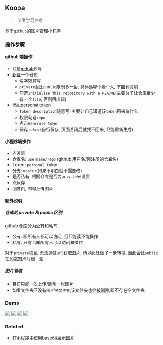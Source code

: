 ## Koopa

> 仅供学习参考

基于`github`的图片管理小程序

### 操作步骤

#### github 端操作

- 注册[github](https://github.com/)账号
- [新建](https://github.com/new)一个仓库
  - 名字随意写
  - `private`会比`public`限制多一些, 具体选哪个看个人, 下面有说明
  - 勾选`Initialize this repository with a README`(主要为了让仓库至少有一个`file`, 否则回出错)
- 添加[personal token](https://github.com/settings/tokens/new)
  - `Token description`随意写, 主要让自己知道该`token`用来做什么
  - 权限勾选`repo`
  - 点击`Generate token`
  - 保存`token` (自行保存, 页面关闭后就找不回来, 只能重新生成)

#### 小程序端操作

- 点设置
- 仓库名: `username/repo` (github 用户名/刚注册的仓库名)
- Token: `personal token`
- 分支: `master`(如果不明白就不需要改)
- 是否私有: 根据仓库是否为`private`来设置
- 点保存
- 回首页, 即可上传图片

#### 额外说明

##### 仓库的 private 和 public 区别

github 仓库分为公有和私有

- 公有: 即所有人都可以访问, 但只能读不能操作
- 私有: 只有仓库所有人可以访问和操作

对于`private`项目, 无法通过`url`获取图片, 所以此处做了一步转换, 因此会比`public`在加载图片时慢一些.

##### 图片管理

- 目前只能一次上传/删除一张图片
- 如果文件夹下没有`图片`/`子文件夹`,该文件夹也会被删除,即不存在空文件夹

### Demo

![](./example/1.jpeg)
![](./example/2.jpeg)
![](./example/3.jpeg)
![](./example/4.jpeg)


### Related

- [在小程序中使用base64展示图片](https://zwing.site/posts/434058564.html)
